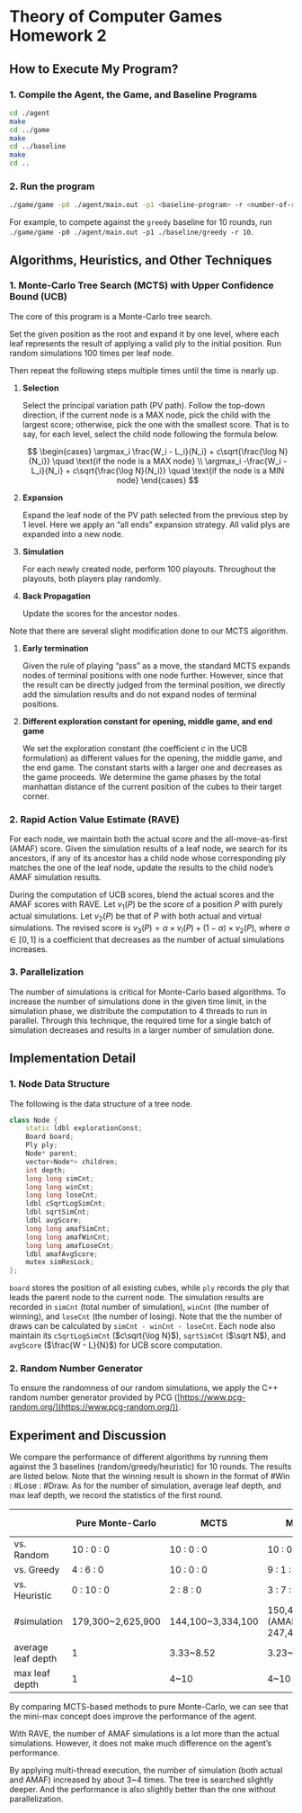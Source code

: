 # Theory of Computer Games Homework 2

## How to Execute My Program?

### 1. Compile the Agent, the Game, and Baseline Programs

```bash
cd ./agent
make
cd ../game
make
cd ../baseline
make
cd ..
```

### 2. Run the program

```bash
./game/game -p0 ./agent/main.out -p1 <baseline-program> -r <number-of-rounds>
```

For example, to compete against the `greedy` baseline for 10 rounds, run `./game/game -p0 ./agent/main.out -p1 ./baseline/greedy -r 10`.

## Algorithms, Heuristics, and Other Techniques

### 1. Monte-Carlo Tree Search (MCTS) with Upper Confidence Bound (UCB)

The core of this program is a Monte-Carlo tree search.

Set the given position as the root and expand it by one level, where each leaf represents the result of applying a valid ply to the initial position. Run random simulations 100 times per leaf node.

Then repeat the following steps multiple times until the time is nearly up.

1. **Selection**
    
    Select the principal variation path (PV path). Follow the top-down direction, if the current node is a MAX node, pick the child with the largest score; otherwise, pick the one with the smallest score. That is to say, for each level, select the child node following the formula below.
    
    $$
    \begin{cases}
    \argmax_i \frac{W_i - L_i}{N_i} + c\sqrt{\frac{\log N}{N_i}} \quad \text{if the node is a MAX node} \\
    \argmax_i -\frac{W_i - L_i}{N_i} + c\sqrt{\frac{\log N}{N_i}} \quad \text{if the node is a MIN node}
    \end{cases}
    $$
    
2. **Expansion**
    
    Expand the leaf node of the PV path selected from the previous step by 1 level. Here we apply an “all ends” expansion strategy. All valid plys are expanded into a new node.
    
3. **Simulation**
    
    For each newly created node, perform 100 playouts. Throughout the playouts, both players play randomly.
    
4. **Back Propagation**
    
    Update the scores for the ancestor nodes.
    

Note that there are several slight modification done to our MCTS algorithm.

1. **Early termination**
    
    Given the rule of playing “pass” as a move, the standard MCTS expands nodes of terminal positions with one node further. However, since that the result can be directly judged from the terminal position, we directly add the simulation results and do not expand nodes of terminal positions.
    
2. **Different exploration constant for opening, middle game, and end game**
    
    We set the exploration constant (the coefficient $c$ in the UCB formulation) as different values for the opening, the middle game, and the end game. The constant starts with a larger one and decreases as the game proceeds. We determine the game phases by the total manhattan distance of the current position of the cubes to their target corner.
    

### 2. Rapid Action Value Estimate (RAVE)

For each node, we maintain both the actual score and the all-move-as-first (AMAF) score. Given the simulation results of a leaf node, we search for its ancestors, if any of its ancestor has a child node whose corresponding ply matches the one of the leaf node, update the results to the child node’s AMAF simulation results.

During the computation of UCB scores, blend the actual scores and the AMAF scores with RAVE. Let $v_1(P)$ be the score of a position $P$ with purely actual simulations. Let $v_2(P)$ be that of $P$ with both actual and virtual simulations. The revised score is $v_3(P) = \alpha \times v_i(P) + (1-\alpha) \times v_2(P)$, where $\alpha \in [0, 1]$ is a coefficient that decreases as the number of actual simulations increases.

### 3. Parallelization

The number of simulations is critical for Monte-Carlo based algorithms. To increase the number of simulations done in the given time limit, in the simulation phase, we distribute the computation to 4 threads to run in parallel. Through this technique, the required time for a single batch of simulation decreases and results in a larger number of simulation done.

## Implementation Detail

### 1. Node Data Structure

The following is the data structure of a tree node.

```cpp
class Node {
    static ldbl explorationConst;
    Board board;
    Ply ply;
    Node* parent;
    vector<Node*> children;
    int depth;
    long long simCnt;
    long long winCnt;
    long long loseCnt;
    ldbl cSqrtLogSimCnt;
    ldbl sqrtSimCnt;
    ldbl avgScore;
    long long amafSimCnt;
    long long amafWinCnt;
    long long amafLoseCnt;
    ldbl amafAvgScore;
    mutex simResLock;
};
```

`board` stores the position of all existing cubes, while `ply` records the ply that leads the parent node to the current node. The simulation results are recorded in `simCnt` (total number of simulation), `winCnt` (the number of winning), and `loseCnt` (the number of losing). Note that the the number of draws can be calculated by `simCnt - winCnt - loseCnt`. Each node also maintain its `cSqrtLogSimCnt` ($c\sqrt{\log N}$), `sqrtSimCnt` ($\sqrt N$), and `avgScore` ($\frac{W - L}{N}$) for UCB score computation.

### 2. Random Number Generator

To ensure the randomness of our random simulations, we apply the C++ random number generator provided by PCG ([https://www.pcg-random.org/](https://www.pcg-random.org/)).

## Experiment and Discussion

We compare the performance of different algorithms by running them against the 3 baselines (random/greedy/heuristic) for 10 rounds. The results are listed below. Note that the winning result is shown in the format of #Win : #Lose : #Draw. As for the number of simulation, average leaf depth, and max leaf depth, we record the statistics of the first round.

|  | Pure Monte-Carlo | MCTS | MCTS + RAVE | MCTS + RAVE + Parallelization |
| --- | --- | --- | --- | --- |
| vs. Random | 10 : 0 : 0 | 10 : 0 : 0 | 10 : 0 : 0 | 10 : 0 : 0 |
| vs. Greedy | 4 : 6 : 0 | 10 : 0 : 0 | 9 : 1 : 0 | 8 : 2 : 0 |
| vs. Heuristic | 0 : 10 : 0 | 2 : 8 : 0 | 3 : 7 : 0 | 5 : 5 : 0 |
| #simulation | 179,300~2,625,900 | 144,100~3,334,100 | 150,400~3,045,500 (AMAF: 247,400~11,674,000) | 454,500~294,759,564 (AMAF: 962,400~307,540,564) |
| average leaf depth | 1 | 3.33~8.52 | 3.23~7.93 | 3.95~11.35 |
| max leaf depth | 1 | 4~10 | 4~10 | 5~19 |

By comparing MCTS-based methods to pure Monte-Carlo, we can see that the mini-max concept does improve the performance of the agent.

With RAVE, the number of AMAF simulations is a lot more than the actual simulations. However, it does not make much difference on the agent’s performance.

By applying multi-thread execution, the number of simulation (both actual and AMAF) increased by about 3~4 times. The tree is searched slightly deeper. And the performance is also slightly better than the one without parallelization.